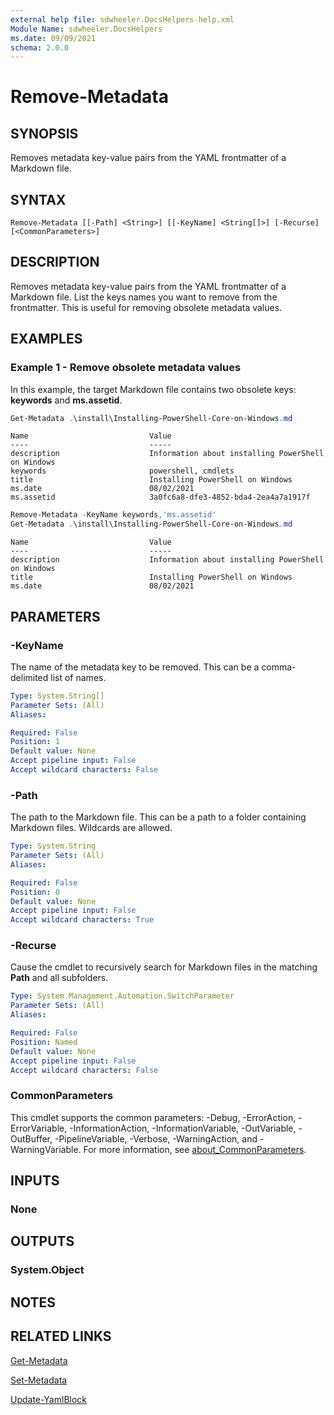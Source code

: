 ```yaml
---
external help file: sdwheeler.DocsHelpers-help.xml
Module Name: sdwheeler.DocsHelpers
ms.date: 09/09/2021
schema: 2.0.0
---
```


# Remove-Metadata

## SYNOPSIS
Removes metadata key-value pairs from the YAML frontmatter of a Markdown file.

## SYNTAX

```
Remove-Metadata [[-Path] <String>] [[-KeyName] <String[]>] [-Recurse] [<CommonParameters>]
```

## DESCRIPTION

Removes metadata key-value pairs from the YAML frontmatter of a Markdown file. List the keys names
you want to remove from the frontmatter. This is useful for removing obsolete metadata values.

## EXAMPLES

### Example 1 - Remove obsolete metadata values

In this example, the target Markdown file contains two obsolete keys: **keywords** and
**ms.assetid**.

```powershell
Get-Metadata .\install\Installing-PowerShell-Core-on-Windows.md
```

```Output
Name                           Value
----                           -----
description                    Information about installing PowerShell on Windows
keywords                       powershell, cmdlets
title                          Installing PowerShell on Windows
ms.date                        08/02/2021
ms.assetid                     3a0fc6a8-dfe3-4852-bda4-2ea4a7a1917f
```

```powershell
Remove-Metadata -KeyName keywords,'ms.assetid'
Get-Metadata .\install\Installing-PowerShell-Core-on-Windows.md
```

```Output
Name                           Value
----                           -----
description                    Information about installing PowerShell on Windows
title                          Installing PowerShell on Windows
ms.date                        08/02/2021
```

## PARAMETERS

### -KeyName

The name of the metadata key to be removed. This can be a comma-delimited list of names.

```yaml
Type: System.String[]
Parameter Sets: (All)
Aliases:

Required: False
Position: 1
Default value: None
Accept pipeline input: False
Accept wildcard characters: False
```

### -Path

The path to the Markdown file. This can be a path to a folder containing Markdown files. Wildcards
are allowed.

```yaml
Type: System.String
Parameter Sets: (All)
Aliases:

Required: False
Position: 0
Default value: None
Accept pipeline input: False
Accept wildcard characters: True
```

### -Recurse

Cause the cmdlet to recursively search for Markdown files in the matching **Path** and all
subfolders.

```yaml
Type: System.Management.Automation.SwitchParameter
Parameter Sets: (All)
Aliases:

Required: False
Position: Named
Default value: None
Accept pipeline input: False
Accept wildcard characters: False
```

### CommonParameters

This cmdlet supports the common parameters: -Debug, -ErrorAction, -ErrorVariable,
-InformationAction, -InformationVariable, -OutVariable, -OutBuffer, -PipelineVariable, -Verbose,
-WarningAction, and -WarningVariable. For more information, see
[about_CommonParameters](http://go.microsoft.com/fwlink/?LinkID=113216).

## INPUTS

### None

## OUTPUTS

### System.Object

## NOTES

## RELATED LINKS

[Get-Metadata](Get-Metadata.md)

[Set-Metadata](Set-Metadata.md)

[Update-YamlBlock](Update-Metadata.md)
